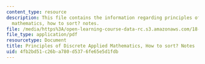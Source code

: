 ```yaml
---
content_type: resource
description: This file contains the information regarding principles of discrete applied
  mathematics, how to sort? notes.
file: /media/https%3A/open-learning-course-data-rc.s3.amazonaws.com/18-310-principles-of-discrete-applied-mathematics-fall-2013/4fb2bd51c26ba780d5376fe65e5d1fdb_MIT18_310F13_Ch10.pdf
file_type: application/pdf
resourcetype: Document
title: Principles of Discrete Applied Mathematics, How to sort? Notes
uid: 4fb2bd51-c26b-a780-d537-6fe65e5d1fdb
---
```

